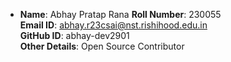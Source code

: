 - **Name**:  Abhay Pratap Rana
  **Roll Number**: 230055  
  **Email ID**: abhay.r23csai@nst.rishihood.edu.in  
  **GitHub ID**: abhay-dev2901   
  **Other Details**: Open Source Contributor